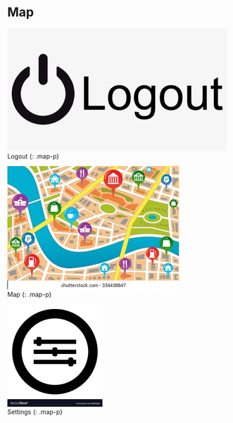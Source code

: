 <link href="../styles.css" rel="stylesheet">  

# Map

[![Logout](../imgs/logout.png "Logout")](../index.md)  
Logout
{: .map-p}

![Map](../imgs/map.png "Map")  
Map
{: .map-p}

[![Settings](../imgs/settings.png "Settings")](settings.md)  
Settings
{: .map-p}
